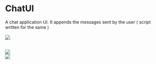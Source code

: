 # ChatUI

A chat application UI.
It appends the messages sent by the user ( script written for the same ) <br /> <br />
<img src="https://drive.google.com/uc?export=view&id=1FeSkG8QIioXNOAtC718BCV-edfmI-8Rl">

<br />

<img src="https://drive.google.com/uc?export=view&id=1EexzYk7ltLcydePzcMppRM3AAoICLjE3">


<br /> 

<img src="https://drive.google.com/uc?export=view&id=1UkPLL9gIcAC73B8Wt4cSnDXNgeq80tTy">

